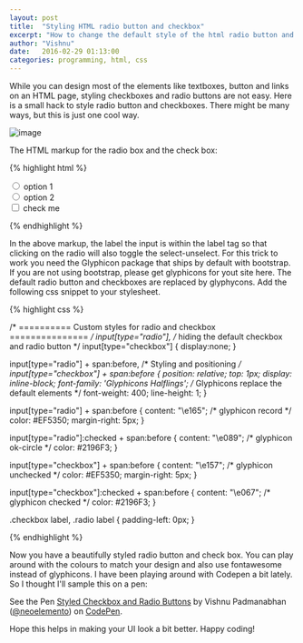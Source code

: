 ```yaml
---
layout: post
title:  "Styling HTML radio button and checkbox"
excerpt: "How to change the default style of the html radio button and checkbox"
author: "Vishnu"
date:   2016-02-29 01:13:00
categories: programming, html, css
---
```


While you can design most of the elements like textboxes, button and links on an HTML page, styling checkboxes and radio buttons are not easy. Here is a small hack to style radio button and checkboxes. There might be many ways, but this is just one cool way.
 
<img class="img-responsive" src="http://media.tumblr.com/558aff28bfa34dda1690118ee8d29d46/tumblr_inline_nkzeveJIuu1qid8j3.png" alt="image" /> 

The HTML markup for the radio box and the check box:

 
{% highlight html %}
    
<!-- HTML markup for the radio button -->

<div class="radio">
    <label>
        <input name="option1" type="radio">
        <span>option 1</span>
    </label>
</div>

<div class="radio">
    <label>
        <input name="option2" type="radio">
        <span>option 2</span>
    </label>
</div>

<!-- HTML markup for the checkbox -->

<div class="checkbox">
    <label>
        <input type="checkbox">
        <span>check me</span>
    </label>
</div>

{% endhighlight %} 

In the above markup, the label the input is within the label tag so that clicking on the radio will also toggle the select-unselect. For this trick to work you need the Glyphicon package that ships by default with bootstrap. If you are not using bootstrap, please get glyphicons for yout site here. The default radio button and checkboxes are replaced by glyphycons. Add the following css snippet to your stylesheet.

 
{% highlight css %}

/* ========== Custom styles for radio and checkbox =============== */
input[type="radio"],            /* hiding the default checkbox and radio button */
input[type="checkbox"] {
  display:none;
}

input[type="radio"] + span:before,  /* Styling and positioning */
input[type="checkbox"] + span:before { 
  position: relative;
  top: 1px;
  display: inline-block;
  font-family: 'Glyphicons Halflings';  /* Glyphicons replace the default elements */ 
  font-weight: 400;
  line-height: 1;
}


input[type="radio"] + span:before {
  content: "\e165";    /* glyphicon record */
  color: #EF5350;
  margin-right: 5px;
}

input[type="radio"]:checked + span:before {
  content: "\e089";    /* glyphicon ok-circle */
  color: #2196F3;
}


input[type="checkbox"] + span:before {
  content: "\e157";   /* glyphicon unchecked */
  color: #EF5350;
  margin-right: 5px;
}

input[type="checkbox"]:checked + span:before {
  content: "\e067";   /* glyphicon checked */
  color: #2196F3;
}

.checkbox label, .radio label {
    padding-left: 0px;
}

{% endhighlight %}

 

Now you have a beautifully styled radio button and check box. You can play around with the colours to match your design and also use fontawesome instead of glyphicons. I have been playing around with Codepen a bit lately. So I thought I'll sample this on a pen:

<p data-height="268" data-theme-id="0" data-slug-hash="YPbmMJ" data-default-tab="result" data-user="neoelemento" class='codepen'>See the Pen <a href='http://codepen.io/neoelemento/pen/YPbmMJ/'>Styled Checkbox and Radio Buttons</a> by Vishnu Padmanabhan (<a href='http://codepen.io/neoelemento'>@neoelemento</a>) on <a href='http://codepen.io'>CodePen</a>.</p>
<script async src="//assets.codepen.io/assets/embed/ei.js" async="async"></script>

Hope this helps in making your UI look a bit better. Happy coding!